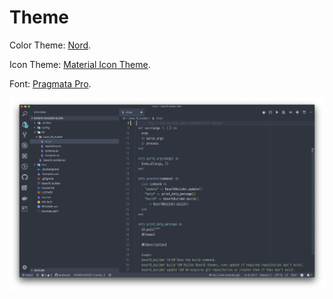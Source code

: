# Theme

Color Theme: [Nord](https://marketplace.visualstudio.com/items?itemName=arcticicestudio.nord-visual-studio-code).

Icon Theme: [Material Icon Theme](https://marketplace.visualstudio.com/items?itemName=PKief.material-icon-theme).

Font: [Pragmata Pro](https://www.fsd.it/shop/fonts/pragmatapro/).

![](../../.gitbook/assets/screen-shot-2019-03-11-at-4.25.22-pm.png)



